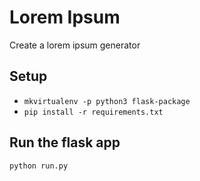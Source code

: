 # Lorem Ipsum

Create a lorem ipsum generator

## Setup
* `mkvirtualenv -p python3 flask-package`
* `pip install -r requirements.txt`

## Run the flask app
`python run.py`